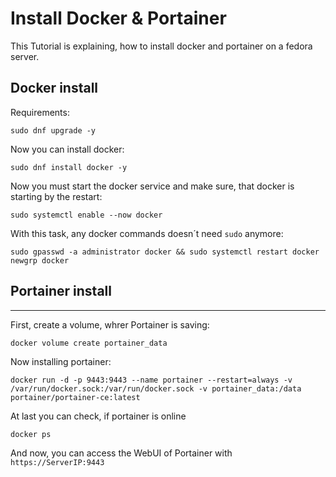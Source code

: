 # Install Docker & Portainer

This Tutorial is explaining, how to install docker and portainer on a fedora server.

## Docker install

Requirements:

```
sudo dnf upgrade -y
```

Now you can install docker:

```
sudo dnf install docker -y
```

Now you must start the docker service and make sure, that docker is starting by the restart:

```
sudo systemctl enable --now docker
```

With this task, any docker commands doesn´t need `sudo` anymore:

```
sudo gpasswd -a administrator docker && sudo systemctl restart docker
newgrp docker
```


## Portainer install
***

First, create a volume, whrer Portainer is saving:

```
docker volume create portainer_data
```

Now installing portainer:

```
docker run -d -p 9443:9443 --name portainer --restart=always -v /var/run/docker.sock:/var/run/docker.sock -v portainer_data:/data portainer/portainer-ce:latest
```

At last you can check, if portainer is online

```
docker ps
```

And now, you can access the WebUI of Portainer with `https://ServerIP:9443`